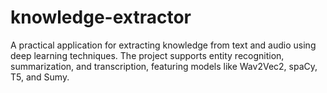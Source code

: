 # knowledge-extractor
A practical application for extracting knowledge from text and audio using deep learning techniques. The project supports entity recognition, summarization, and transcription, featuring models like Wav2Vec2, spaCy, T5, and Sumy.
